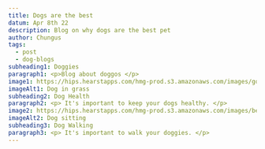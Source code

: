 ```yaml
---
title: Dogs are the best
datum: Apr 8th 22
description: Blog on why dogs are the best pet
author: Chungus
tags:
  - post
  - dog-blogs
subheading1: Doggies
paragraph1: <p>Blog about doggos </p>
image1: https://hips.hearstapps.com/hmg-prod.s3.amazonaws.com/images/golden-retriever-royalty-free-image-506756303-1560962726.jpg
imageAlt1: Dog in grass
subheading2: Dog Health
paragraph2: <p> It's important to keep your dogs healthy. </p>
image2: https://hips.hearstapps.com/hmg-prod.s3.amazonaws.com/images/bernese-mountain-dog-royalty-free-image-1581013857.jpg
imageAlt2: Dog sitting
subheading3: Dog Walking
paragraph3: <p> It's important to walk your doggies. </p>
---
```

